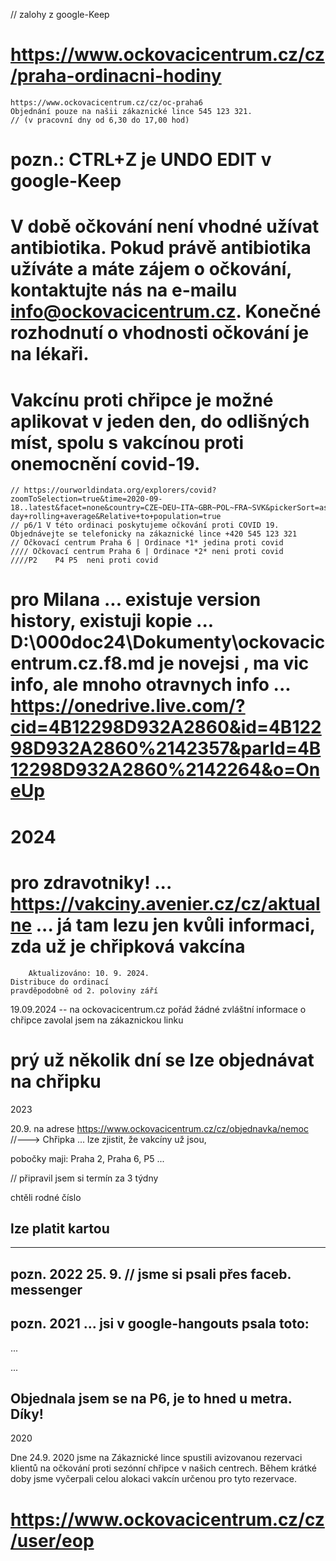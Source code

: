 
// zalohy z google-Keep

# https://www.ockovacicentrum.cz/cz/praha-ordinacni-hodiny
    https://www.ockovacicentrum.cz/cz/oc-praha6
    Objednání pouze na našii zákaznické lince 545 123 321. 
    // (v pracovní dny od 6,30 do 17,00 hod)

# pozn.: CTRL+Z je UNDO EDIT v google-Keep

# V době očkování není vhodné užívat antibiotika. Pokud právě antibiotika užíváte a máte zájem o očkování, kontaktujte nás na e-mailu info@ockovacicentrum.cz. Konečné rozhodnutí o vhodnosti očkování je na lékaři. 


# Vakcínu proti chřipce je možné aplikovat v jeden den, do odlišných míst, spolu s vakcínou proti onemocnění covid-19. 
    // https://ourworldindata.org/explorers/covid?zoomToSelection=true&time=2020-09-18..latest&facet=none&country=CZE~DEU~ITA~GBR~POL~FRA~SVK&pickerSort=asc&pickerMetric=location&hideControls=true&Metric=Confirmed+cases&Interval=7-day+rolling+average&Relative+to+population=true
    // p6/1 V této ordinaci poskytujeme očkování proti COVID 19. Objednávejte se telefonicky na zákaznické lince +420 545 123 321
    // Očkovací centrum Praha 6 | Ordinace *1* jedina proti covid
    //// Očkovací centrum Praha 6 | Ordinace *2* neni proti covid
    ////P2    P4 P5  neni proti covid



# pro Milana ... existuje version history, existuji kopie ... D:\000doc24\Dokumenty\ockovacicentrum.cz.f8.md  je novejsi , ma vic info, ale mnoho otravnych info ...  https://onedrive.live.com/?cid=4B12298D932A2860&id=4B12298D932A2860%2142357&parId=4B12298D932A2860%2142264&o=OneUp



# 2024

# pro zdravotniky! ...     https://vakciny.avenier.cz/cz/aktualne ... já tam lezu jen kvůli informaci, zda už je chřipková vakcína
        Aktualizováno: 10. 9. 2024.
    Distribuce do ordinací
    pravděpodobně od 2. poloviny září

19.09.2024
-- na ockovacicentrum.cz pořád žádné zvláštní informace o chřipce
zavolal jsem na zákaznickou linku
# prý už několik dní se lze objednávat na chřipku




2023

20.9.
na adrese
https://www.ockovacicentrum.cz/cz/objednavka/nemoc  
//---> Chřipka ... 
lze zjistit, že vakcíny už jsou,

pobočky maji: Praha 2, Praha 6, P5 ... 





// připravil jsem si termín za 3 týdny

chtěli rodné číslo

lze platit kartou
--------

-------


pozn. 2022
25. 9.
// jsme si psali přes faceb. messenger
-----------

pozn. 2021 ... jsi v google-hangouts psala toto:
-------------
...

...

Objednala jsem se na P6, je to hned u metra. 
Díky!
-----------------

2020

Dne 24.9. 2020 jsme na Zákaznické lince spustili avizovanou rezervaci klientů na očkování proti sezónní chřipce v našich centrech. Během krátké doby jsme vyčerpali celou alokaci vakcín určenou pro tyto rezervace. 



# https://www.ockovacicentrum.cz/cz/user/eop



